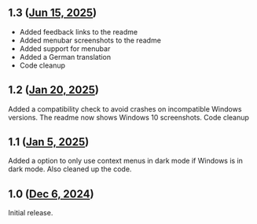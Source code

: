 ## 1.3 ([Jun 15, 2025](https://github.com/ramensoftware/windhawk-mods/blob/be51bf799c93646016dd5d2ea74043cf4f132b91/mods/dark-menus.wh.cpp))

- Added feedback links to the readme
- Added menubar screenshots to the readme
- Added support for menubar
- Added a German translation
- Code cleanup

## 1.2 ([Jan 20, 2025](https://github.com/ramensoftware/windhawk-mods/blob/4632327b4f048f0e6c6721e478d4bbf6fe96c79b/mods/dark-menus.wh.cpp))

Added a compatibility check to avoid crashes on incompatible Windows versions.
The readme now shows Windows 10 screenshots.
Code cleanup

## 1.1 ([Jan 5, 2025](https://github.com/ramensoftware/windhawk-mods/blob/fa6306bf70a7363c7449ec89def690c17e5aed24/mods/dark-menus.wh.cpp))

Added a option to only use context menus in dark mode if Windows is in dark mode. Also cleaned up the code.

## 1.0 ([Dec 6, 2024](https://github.com/ramensoftware/windhawk-mods/blob/32a08d93bca7856d61c3bac57491c6a2ff7aaafa/mods/dark-menus.wh.cpp))

Initial release.
